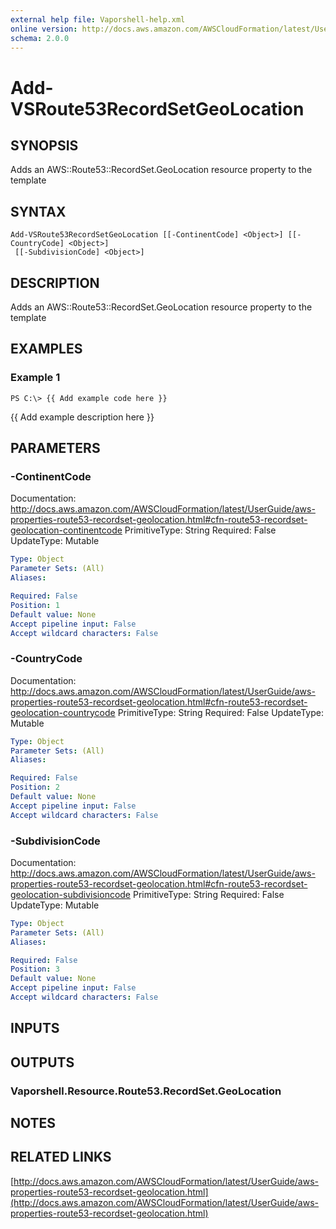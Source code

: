 ```yaml
---
external help file: Vaporshell-help.xml
online version: http://docs.aws.amazon.com/AWSCloudFormation/latest/UserGuide/aws-properties-route53-recordset-geolocation.html
schema: 2.0.0
---
```


# Add-VSRoute53RecordSetGeoLocation

## SYNOPSIS
Adds an AWS::Route53::RecordSet.GeoLocation resource property to the template

## SYNTAX

```
Add-VSRoute53RecordSetGeoLocation [[-ContinentCode] <Object>] [[-CountryCode] <Object>]
 [[-SubdivisionCode] <Object>]
```

## DESCRIPTION
Adds an AWS::Route53::RecordSet.GeoLocation resource property to the template

## EXAMPLES

### Example 1
```
PS C:\> {{ Add example code here }}
```

{{ Add example description here }}

## PARAMETERS

### -ContinentCode
Documentation: http://docs.aws.amazon.com/AWSCloudFormation/latest/UserGuide/aws-properties-route53-recordset-geolocation.html#cfn-route53-recordset-geolocation-continentcode
PrimitiveType: String
Required: False
UpdateType: Mutable

```yaml
Type: Object
Parameter Sets: (All)
Aliases: 

Required: False
Position: 1
Default value: None
Accept pipeline input: False
Accept wildcard characters: False
```

### -CountryCode
Documentation: http://docs.aws.amazon.com/AWSCloudFormation/latest/UserGuide/aws-properties-route53-recordset-geolocation.html#cfn-route53-recordset-geolocation-countrycode
PrimitiveType: String
Required: False
UpdateType: Mutable

```yaml
Type: Object
Parameter Sets: (All)
Aliases: 

Required: False
Position: 2
Default value: None
Accept pipeline input: False
Accept wildcard characters: False
```

### -SubdivisionCode
Documentation: http://docs.aws.amazon.com/AWSCloudFormation/latest/UserGuide/aws-properties-route53-recordset-geolocation.html#cfn-route53-recordset-geolocation-subdivisioncode
PrimitiveType: String
Required: False
UpdateType: Mutable

```yaml
Type: Object
Parameter Sets: (All)
Aliases: 

Required: False
Position: 3
Default value: None
Accept pipeline input: False
Accept wildcard characters: False
```

## INPUTS

## OUTPUTS

### Vaporshell.Resource.Route53.RecordSet.GeoLocation

## NOTES

## RELATED LINKS

[http://docs.aws.amazon.com/AWSCloudFormation/latest/UserGuide/aws-properties-route53-recordset-geolocation.html](http://docs.aws.amazon.com/AWSCloudFormation/latest/UserGuide/aws-properties-route53-recordset-geolocation.html)

